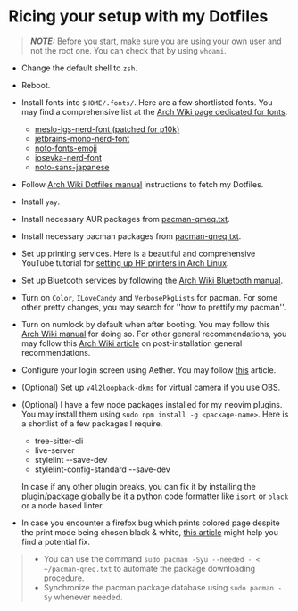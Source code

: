 # Ricing your setup with my Dotfiles

> **_NOTE:_** Before you start, make sure you are using your own user and not
> the root one. You can check that by using `whoami`.

- Change the default shell to `zsh`.

- Reboot.

- Install fonts into `$HOME/.fonts/`.
  Here are a few shortlisted fonts.
  You may find a comprehensive list at the [Arch Wiki page
  dedicated for fonts][archwikifonts].

  - [meslo-lgs-nerd-font (patched for p10k)][meslolgs]
  - [jetbrains-mono-nerd-font][nerdfonts]
  - [noto-fonts-emoji][notocolemoji]
  - [iosevka-nerd-font][nerdfonts]
  - [noto-sans-japanese][notosansjp]

- Follow [Arch Wiki Dotfiles manual][archwikidotfiles]
  instructions to fetch my Dotfiles.

- Install `yay`.

- Install necessary AUR packages from [pacman-qmeq.txt][pacqmeq].

- Install necessary pacman packages from [pacman-qneq.txt][pacqneq].

- Set up printing services. Here is a beautiful
  and comprehensive YouTube tutorial for [setting up
  HP printers in Arch Linux][hpprint].

- Set up Bluetooth services by following the
  [Arch Wiki Bluetooth manual][bluetooth].

- Turn on `Color`, `ILoveCandy` and `VerbosePkgLists` for pacman.
  For some other pretty changes, you may search for
  ''how to prettify my pacman''.

- Turn on numlock by default when after booting.
  You may follow this [Arch Wiki manual][numlock] for doing so.
  For other general recommendations, you may follow
  this [Arch Wiki article][archwikipostinstall]
  on post-installation general recommendations.

- Configure your login screen using Aether. You
  may follow [this][loginaether] article.

- (Optional) Set up `v4l2loopback-dkms` for virtual
  camera if you use OBS.

- (Optional) I have a few node packages installed for my neovim plugins.
  You may install them using `sudo npm install -g <package-name>`.
  Here is a shortlist of a few packages I require.

  - tree-sitter-cli
  - live-server
  - stylelint --save-dev
  - stylelint-config-standard --save-dev

  In case if any other plugin breaks, you can fix it by
  installing the plugin/package
  globally be it a python code formatter like
  `isort` or `black` or a node based linter.

- In case you encounter a firefox bug which prints colored
  page despite the print mode being chosen black & white,
  [this article][firefoxbwbug]
  might help you find a potential fix.

> - You can use the command
>   `sudo pacman -Syu --needed - < ~/pacman-qneq.txt` to
>   automate the package downloading procedure.
> - Synchronize the pacman package database using
>   `sudo pacman -Sy` whenever needed.

[archwikidotfiles]: https://wiki.archlinux.org/title/Dotfiles
[pacqneq]: https://github.com/Bubu-Droid/dotfiles/blob/main/pacman-qneq.txt
[pacqmeq]: https://github.com/Bubu-Droid/dotfiles/blob/main/pacman-qmeq.txt
[meslolgs]: https://github.com/romkatv/powerlevel10k?tab=readme-ov-file#fonts
[nerdfonts]: https://www.nerdfonts.com/font-downloads
[notocolemoji]: https://fonts.google.com/noto/specimen/Noto+Color+Emoji
[notosansjp]: https://fonts.google.com/noto/specimen/Noto+Sans+JP
[archwikifonts]: https://wiki.archlinux.org/title/Fonts
[hpprint]: https://youtu.be/dSRblSh48DM?si=ef0uAXNTo7KrJAzD
[bluetooth]: https://wiki.archlinux.org/title/Bluetooth
[numlock]: https://wiki.archlinux.org/title/Activating_numlock_on_bootup
[archwikipostinstall]: https://wiki.archlinux.org/title/General_recommendations
[loginaether]: https://github.com/iamsubhranil/Rice/blob/main/lightdm-webkit2-greeter_executive.md
[firefoxbwbug]: https://support.mozilla.org/en-US/questions/1325194#question-reply
